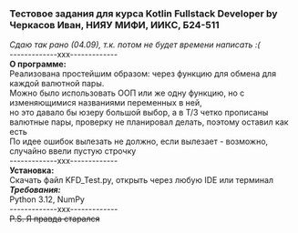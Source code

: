 ### Тестовое задания для курса Kotlin Fullstack Developer by Черкасов Иван, НИЯУ МИФИ, ИИКС, Б24-511
_Сдаю так рано (04.09), т.к. потом не будет времени написать :(_ \
-------------ххх------------- \
**О программе:**\
Реализована простейшим образом: через функцию для обмена для каждой валютной пары.\
Можно было использовать ООП или же одну функцию, но с изменяющимися названиями переменных в ней,\
но это давало бы юзеру большой выбор, а в Т/З четко прописаны валютные пары, проверку не планировал делать, поэтому оставил как есть\
По идее ошибок вылезать не должно, если вылезает - возможно, случайно ввели пустую строчку\
-------------ххх-------------\
**Установка:**\
Скачать файл KFD_Test.py, открыть через любую IDE или терминал\
***Требования:***\
Python 3.12, NumPy\
-------------ххх-------------\
~~P.S. Я правда старался~~
